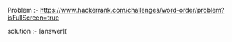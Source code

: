 Problem :- https://www.hackerrank.com/challenges/word-order/problem?isFullScreen=true

solution :- [answer](
